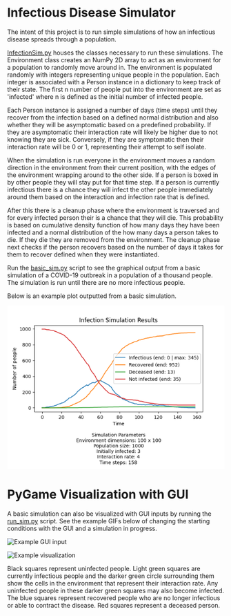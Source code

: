 # Infectious Disease Simulator

The intent of this project is to run simple simulations of how an infectious disease spreads through a population.

[InfectionSim.py](InfectionSim.py) houses the classes necessary to run these simulations. The Environment class creates an NumPy 2D array to act as an environment for a population to randomly move around in. The environment is populated randomly with integers representing unique people in the population. Each integer is associated with a Person instance in a dictionary to keep track of their state. The first n number of people put into the environment are set as 'infected' where n is defined as the initial number of infected people.

Each Person instance is assigned a number of days (time steps) until they recover from the infection based on a defined normal distribution and also whether they will be asymptomatic based on a predefined probability. If they are asymptomatic their interaction rate will likely be higher due to not knowing they are sick. Conversely, if they are symptomatic then their interaction rate will be 0 or 1, representing their attempt to self isolate.

When the simulation is run everyone in the environment moves a random direction in the environment from their current position, with the edges of the environment wrapping around to the other side. If a person is boxed in by other people they will stay put for that time step. If a person is currently infectious there is a chance they will infect the other people immediately around them based on the interaction and infection rate that is defined.

After this there is a cleanup phase where the environment is traversed and for every infected person their is a chance that they will die. This probability is based on cumulative density function of how many days they have been infected and a normal distribution of the how many days a person takes to die. If they die they are removed from the environment. The cleanup phase next checks if the person recovers based on the number of days it takes for them to recover defined when they were instantiated.

Run the [basic_sim.py](basic_sim.py) script to see the graphical output from a basic simulation of a COVID-19 outbreak in a population of a thousand people. The simulation is run until there are no more infectious people.

Below is an example plot outputted from a basic simulation.

![Example Figure](/figures/example_fig.png)

# PyGame Visualization with GUI

A basic simulation can also be visualized with GUI inputs by running the [run_sim.py](run_sim.py) script. See the example GIFs below of changing the starting conditions with the GUI and a simulation in progress.

![Example GUI input](/figures/gui.gif)

![Example visualization](/figures/sim_running.gif)

Black squares represent uninfected people. Light green squares are currently infectious people and the darker green circle surrounding them show the cells in the environment that represent their interaction rate. Any uninfected people in these darker green squares may also become infected. The blue squares represent recovered people who are no longer infectious or able to contract the disease. Red squares represent a deceased person.
